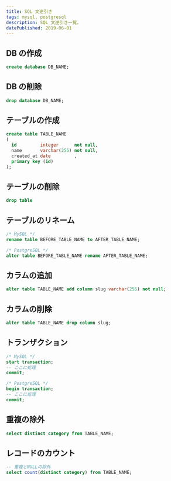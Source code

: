 ```yaml
---
title: SQL 文逆引き
tags: mysql, postgresql
description: SQL 文逆引き一覧。
datePublished: 2019-06-01
---
```


## DB の作成

```sql
create database DB_NAME;
```

## DB の削除

```sql
drop database DB_NAME;
```

## テーブルの作成

```sql
create table TABLE_NAME
(
  id         integer      not null,
  name       varchar(255) not null,
  created_at date         ,
  primary key (id)
);
```

## テーブルの削除

```sql
drop table
```

## テーブルのリネーム

```sql
/* MySQL */
rename table BEFORE_TABLE_NAME to AFTER_TABLE_NAME;

/* PostgreSQL */
alter table BEFORE_TABLE_NAME rename AFTER_TABLE_NAME;
```

## カラムの追加

```sql
alter table TABLE_NAME add column slug varchar(255) not null;
```

## カラムの削除

```sql
alter table TABLE_NAME drop column slug;
```

## トランザクション

```sql
/* MySQL */
start transaction;
-- ここに処理
commit;

/* PostgreSQL */
begin transaction;
-- ここに処理
commit;
```

## 重複の除外

```sql
select distinct category from TABLE_NAME;
```

## レコードのカウント

```sql
-- 重複とNULLの除外
select count(distinct category) from TABLE_NAME;
```
